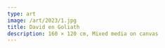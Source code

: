 ```yaml
---
type: art
image: /art/2023/1.jpg
title: David en Goliath
description: 160 × 120 cm, Mixed media on canvas
---
```

